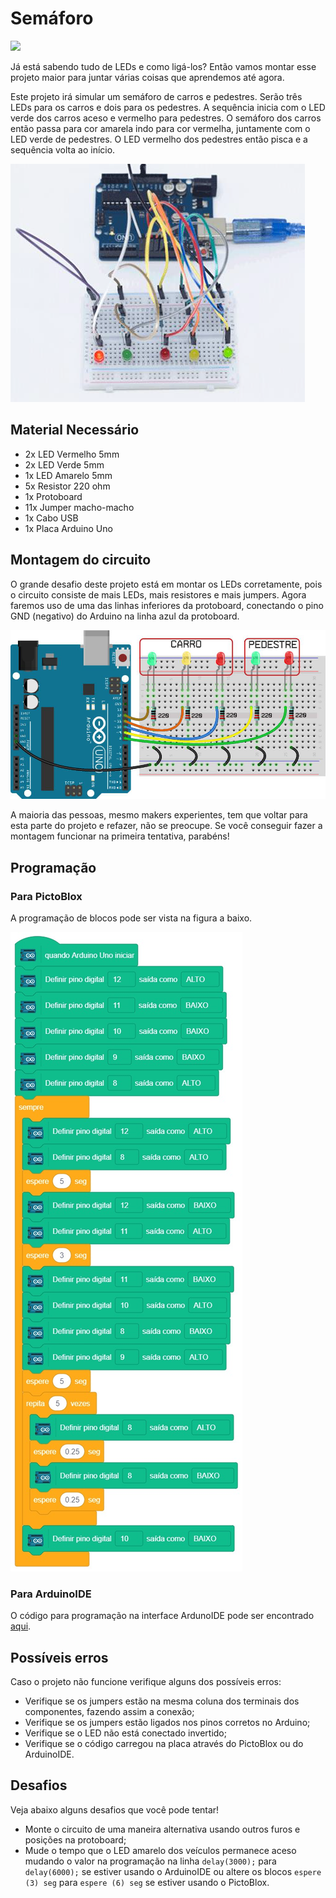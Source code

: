 # Semáforo

<div style="display: inline_block">
  <img src="https://img.shields.io/badge/Arduino-Uno-blue">
</div>

Já está sabendo tudo de LEDs e como ligá-los? Então vamos montar esse projeto maior para juntar várias coisas que aprendemos até agora.

Este projeto irá simular um semáforo de carros e pedestres. Serão três LEDs para os carros e dois para os pedestres. A sequência inicia com o LED verde dos carros aceso e vermelho para pedestres. O semáforo dos carros então passa para cor amarela indo para cor vermelha, juntamente com o LED verde de pedestres. O LED vermelho dos pedestres então pisca e a sequência volta ao início.

![LEDblink](img/im1.png)

## Material Necessário

- 2x LED Vermelho 5mm
- 2x LED Verde 5mm
- 1x LED Amarelo 5mm
- 5x Resistor 220 ohm
- 1x Protoboard
- 11x Jumper macho-macho
- 1x Cabo USB
- 1x Placa Arduino Uno

## Montagem do circuito

O grande desafio deste projeto está em montar os LEDs corretamente, pois o circuito consiste de mais LEDs, mais resistores e mais jumpers. Agora faremos uso de uma das linhas inferiores da protoboard, conectando o pino GND (negativo) do Arduino na linha azul da protoboard.

![montageExample](img/im2.png)

A maioria das pessoas, mesmo makers experientes, tem que voltar para esta parte do projeto e refazer, não se preocupe. Se você conseguir fazer a montagem funcionar na primeira tentativa, parabéns!

## Programação

### Para PictoBlox

A programação de blocos pode ser vista na figura a baixo.

![montageExample](PictoBlox/pb.png)

### Para ArduinoIDE

O código para programação na interface ArdunoIDE pode ser encontrado [aqui](ArduinoIDE/ArduinoIDE.cpp).

## Possíveis erros

Caso o projeto não funcione verifique alguns dos possíveis erros:

- Verifique se os jumpers estão na mesma coluna dos terminais dos componentes, fazendo assim a conexão;
- Verifique se os jumpers estão ligados nos pinos corretos no Arduino;
- Verifique se o LED não está conectado invertido;
- Verifique se o código carregou na placa através do PictoBlox ou do ArduinoIDE.

## Desafios

Veja abaixo alguns desafios que você pode tentar!

- Monte o circuito de uma maneira alternativa usando outros furos e posições na protoboard;
- Mude o tempo que o LED amarelo dos veículos permanece aceso mudando o valor na programação na linha `delay(3000);` para `delay(6000);` se estiver usando o ArduinoIDE ou altere os blocos `espere (3) seg` para `espere (6) seg` se estiver usando o PictoBlox.
